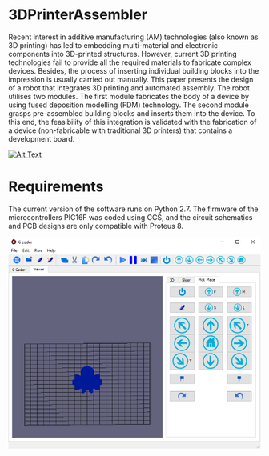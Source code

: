 # 3DPrinterAssembler
Recent interest in additive manufacturing (AM) technologies (also known as 3D printing) has led to embedding multi-material and electronic components into 3D-printed structures. However, current 3D printing technologies fail to provide all the required materials to fabricate complex devices. Besides, the process of inserting individual building blocks into the impression is usually carried out manually. This paper presents the design of a robot that integrates 3D printing and automated assembly. The robot utilises two modules. The first module fabricates the body of a device by using fused deposition modelling (FDM) technology. The second module grasps pre-assembled building blocks and inserts them into the device. To this end, the feasibility of this integration is validated with the fabrication of a device (non-fabricable with traditional 3D printers) that contains a development board.  

[![Alt Text](http://img.youtube.com/watch?v=Epk8p3CHJ4w/0.jpg)](https://www.youtube.com/watch?v=Epk8p3CHJ4w)

# Requirements

The current version of the software runs on Python 2.7. The firmware of the microcontrollers PIC16F was coded using CCS, and the circuit schematics and PCB designs are only compatible with Proteus 8. 

![alt text](imgs/gcoder.png)
